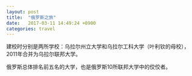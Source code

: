 ```yaml
---
layout: post
title:  "俄罗斯之旅"
date:   2017-03-11 14:49:24 +0900
categories: travel
---
```

建校时分别是两所学校：乌拉尔州立大学和乌拉尔工科大学（叶利钦的母校），2011年合并为乌拉尔联邦大学。

俄罗斯总体排名前五名的大学，也是俄罗斯10所联邦大学中的佼佼者。